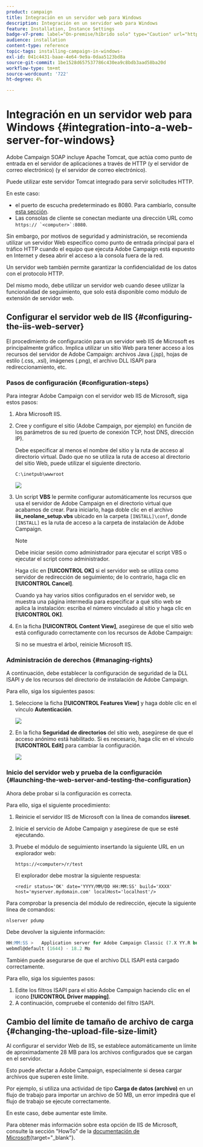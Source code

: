 ```yaml
---
product: campaign
title: Integración en un servidor web para Windows
description: Integración en un servidor web para Windows
feature: Installation, Instance Settings
badge-v7-prem: label="On-premise/híbrido solo" type="Caution" url="https://experienceleague.adobe.com/docs/campaign-classic/using/installing-campaign-classic/architecture-and-hosting-models/hosting-models-lp/hosting-models.html?lang=es" tooltip="Se aplica solo a implementaciones On-premise e híbridas"
audience: installation
content-type: reference
topic-tags: installing-campaign-in-windows-
exl-id: 041c4431-baae-4e64-9e9a-0daa5123bd8a
source-git-commit: 1be1528d657537786c430ea9c8bdb3aad58ba20d
workflow-type: tm+mt
source-wordcount: '722'
ht-degree: 4%

---
```


# Integración en un servidor web para Windows {#integration-into-a-web-server-for-windows}

Adobe Campaign SOAP incluye Apache Tomcat, que actúa como punto de entrada en el servidor de aplicaciones a través de HTTP (y el servidor de correo electrónico) (y el servidor de correo electrónico).

Puede utilizar este servidor Tomcat integrado para servir solicitudes HTTP.

En este caso:

* el puerto de escucha predeterminado es 8080. Para cambiarlo, consulte [esta sección](../../installation/using/configure-tomcat.md).
* Las consolas de cliente se conectan mediante una dirección URL como ```https:// `<computer>`:8080```.

Sin embargo, por motivos de seguridad y administración, se recomienda utilizar un servidor Web específico como punto de entrada principal para el tráfico HTTP cuando el equipo que ejecuta Adobe Campaign está expuesto en Internet y desea abrir el acceso a la consola fuera de la red.

Un servidor web también permite garantizar la confidencialidad de los datos con el protocolo HTTP.

Del mismo modo, debe utilizar un servidor web cuando desee utilizar la funcionalidad de seguimiento, que solo está disponible como módulo de extensión de servidor web.

## Configurar el servidor web de IIS {#configuring-the-iis-web-server}

El procedimiento de configuración para un servidor web IIS de Microsoft es principalmente gráfico. Implica utilizar un sitio Web para tener acceso a los recursos del servidor de Adobe Campaign: archivos Java (.jsp), hojas de estilo (.css, .xsl), imágenes (.png), el archivo DLL ISAPI para redireccionamiento, etc.


### Pasos de configuración {#configuration-steps}

Para integrar Adobe Campaign con el servidor web IIS de Microsoft, siga estos pasos:

1. Abra Microsoft IIS.
1. Cree y configure el sitio (Adobe Campaign, por ejemplo) en función de los parámetros de su red (puerto de conexión TCP, host DNS, dirección IP).

   Debe especificar al menos el nombre del sitio y la ruta de acceso al directorio virtual. Dado que no se utiliza la ruta de acceso al directorio del sitio Web, puede utilizar el siguiente directorio.

   ```
   C:\inetpub\wwwroot
   ```

   ![](assets/s_ncs_install_iis7_parameters_step1.png)

1. Un script **VBS** le permite configurar automáticamente los recursos que usa el servidor de Adobe Campaign en el directorio virtual que acabamos de crear. Para iniciarlo, haga doble clic en el archivo **iis_neolane_setup.vbs** ubicado en la carpeta `[INSTALL]\conf`, donde `[INSTALL]` es la ruta de acceso a la carpeta de instalación de Adobe Campaign.

   >[!NOTE]
   >
   >Debe iniciar sesión como administrador para ejecutar el script VBS o ejecutar el script como administrador.

   Haga clic en **[!UICONTROL OK]** si el servidor web se utiliza como servidor de redirección de seguimiento; de lo contrario, haga clic en **[!UICONTROL Cancel]**.

   Cuando ya hay varios sitios configurados en el servidor web, se muestra una página intermedia para especificar a qué sitio web se aplica la instalación: escriba el número vinculado al sitio y haga clic en **[!UICONTROL OK]**.

1. En la ficha **[!UICONTROL Content View]**, asegúrese de que el sitio web está configurado correctamente con los recursos de Adobe Campaign:

   Si no se muestra el árbol, reinicie Microsoft IIS.

### Administración de derechos {#managing-rights}

A continuación, debe establecer la configuración de seguridad de la DLL ISAPI y de los recursos del directorio de instalación de Adobe Campaign.

Para ello, siga los siguientes pasos:

1. Seleccione la ficha **[!UICONTROL Features View]** y haga doble clic en el vínculo **Autenticación**.

   ![](assets/s_ncs_install_iis7_parameters_step8.png)

1. En la ficha **Seguridad de directorios** del sitio web, asegúrese de que el acceso anónimo está habilitado. Si es necesario, haga clic en el vínculo **[!UICONTROL Edit]** para cambiar la configuración.

   ![](assets/s_ncs_install_iis7_parameters_step9.png)

### Inicio del servidor web y prueba de la configuración {#launching-the-web-server-and-testing-the-configuration}

Ahora debe probar si la configuración es correcta.

Para ello, siga el siguiente procedimiento:

1. Reinicie el servidor IIS de Microsoft con la línea de comandos **iisreset**.

1. Inicie el servicio de Adobe Campaign y asegúrese de que se esté ejecutando.

1. Pruebe el módulo de seguimiento insertando la siguiente URL en un explorador web:

   ```
   https://<computer>/r/test
   ```

   El explorador debe mostrar la siguiente respuesta:

   ```
   <redir status='OK' date='YYYY/MM/DD HH:MM:SS' build='XXXX' host='myserver.mydomain.com' localHost='localhost'/>
   ```

Para comprobar la presencia del módulo de redirección, ejecute la siguiente línea de comandos:

```
nlserver pdump
```

Debe devolver la siguiente información:

```sql
HH:MM:SS >   Application server for Adobe Campaign Classic (7.X YY.R build XXX@SHA1) of DD/MM/YYYY
webmdl@default (1644) - 18.2 Mo
```

También puede asegurarse de que el archivo DLL ISAPI está cargado correctamente.

Para ello, siga los siguientes pasos:

1. Edite los filtros ISAPI para el sitio Adobe Campaign haciendo clic en el icono **[!UICONTROL Driver mapping]**.
1. A continuación, compruebe el contenido del filtro ISAPI.


## Cambio del límite de tamaño de archivo de carga {#changing-the-upload-file-size-limit}

Al configurar el servidor Web de IIS, se establece automáticamente un límite de aproximadamente 28 MB para los archivos configurados que se cargan en el servidor.

Esto puede afectar a Adobe Campaign, especialmente si desea cargar archivos que superen este límite.

Por ejemplo, si utiliza una actividad de tipo **Carga de datos (archivo)** en un flujo de trabajo para importar un archivo de 50 MB, un error impedirá que el flujo de trabajo se ejecute correctamente.

En este caso, debe aumentar este límite.

Para obtener más información sobre esta opción de IIS de Microsoft, consulte la sección &quot;HowTo&quot; de la [documentación de Microsoft](https://learn.microsoft.com/en-us/iis/configuration/system.webServer/security/requestFiltering/requestLimits/){target="_blank"}.

